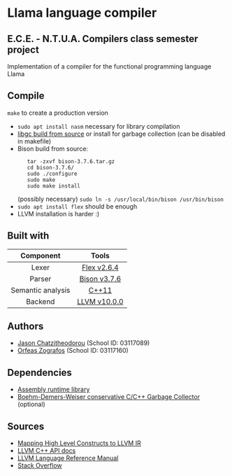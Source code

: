 # **Llama language compiler**
## E.C.E. - N.T.U.A. Compilers class semester project
Implementation of a compiler for the functional programming language Llama

## Compile
`make` to create a production version
- `sudo apt install nasm` necessary for library compilation
- [libgc build from source](https://github.com/ivmai/bdwgc#installation-and-portability) or install for garbage collection (can be disabled in makefile)
- Bison build from source:
  ```wget http://ftp.gnu.org/gnu/bison/bison-3.7.6.tar.gz
     tar -zxvf bison-3.7.6.tar.gz
     cd bison-3.7.6/
     sudo ./configure
     sudo make
     sudo make install
  ```
  (possibly necessary) `sudo ln -s /usr/local/bin/bison /usr/bin/bison`
- `sudo apt install flex` should be enough
- LLVM installation is harder :)

## Built with
| Component           | Tools |
|   :---:             | :---: |
|   Lexer             | [Flex v2.6.4](https://github.com/westes/flex/releases)  |
|   Parser            | [Bison v3.7.6](https://www.gnu.org/software/bison/)     |
|   Semantic analysis | [C++11](https://en.cppreference.com/w/cpp/11)           |
|   Backend           | [LLVM v10.0.0](https://llvm.org/)                       |

## Authors
- [Jason Chatzitheodorou](https://github.com/JasonChatzitheodorou) (School ID: 03117089)
- [Orfeas Zografos](https://github.com/ZOrfeas) (School ID: 03117160)

## Dependencies
- [Assembly runtime library](https://github.com/abenetopoulos/edsger_lib/tree/master/)
- [Boehm-Demers-Weiser conservative C/C++ Garbage Collector](https://github.com/ivmai/bdwgc) (optional)

## Sources
- [Mapping High Level Constructs to LLVM IR](https://mapping-high-level-constructs-to-llvm-ir.readthedocs.io/en/latest/README.html#)
- [LLVM C++ API docs](https://llvm.org/doxygen/)
- [LLVM Language Reference Manual](https://releases.llvm.org/10.0.0/docs/LangRef.html)
- [Stack Overflow](https://stackoverflow.com/)
